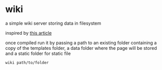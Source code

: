 # wiki
a simple wiki server storing data in filesystem

inspired by [this article](https://golang.org/doc/articles/wiki/)

once compiled run it by passing a path to an existing folder containing a copy of the templates folder, a data folder where the page will be stored and a static folder for static file

    wiki path/to/folder
